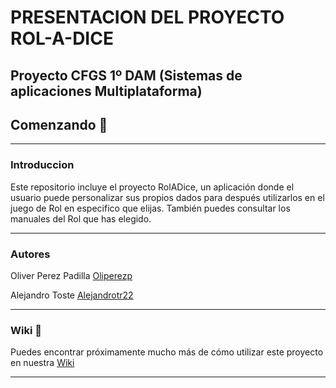 # PRESENTACION DEL PROYECTO ROL-A-DICE

## Proyecto CFGS 1º DAM (Sistemas de aplicaciones Multiplataforma)

## Comenzando 🚀

---

### Introduccion 

Este repositorio incluye el proyecto RolADice, un aplicación donde el usuario puede personalizar sus propios dados para después utilizarlos en el juego de  Rol en especifico que elijas. También puedes consultar los manuales del Rol que has elegido.

---

### Autores

Oliver Perez Padilla [Oliperezp](https://github.com/Oliperezp)

Alejandro Toste [Alejandrotr22](https://github.com/Alejandrotr22)

---

### Wiki 📖

Puedes encontrar próximamente mucho más de cómo utilizar este proyecto en nuestra [Wiki](https://github.com/Alejandrotr22/Proyecto_ETS/wiki)

---


